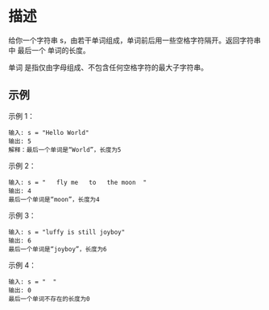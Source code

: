 # 描述
给你一个字符串 s，由若干单词组成，单词前后用一些空格字符隔开。返回字符串中 最后一个 单词的长度。

单词 是指仅由字母组成、不包含任何空格字符的最大子字符串。

## 示例
示例 1：
```
输入: s = "Hello World"
输出: 5
解释：最后一个单词是“World”，长度为5
```
示例 2：
```
输入: s = "   fly me   to   the moon  "
输出: 4
最后一个单词是“moon”，长度为4
```
示例 3：
```
输入: s = "luffy is still joyboy"
输出: 6
最后一个单词是“joyboy”，长度为6
```
示例 4：
```
输入: s = "  "
输出: 0
最后一个单词不存在的长度为0
```